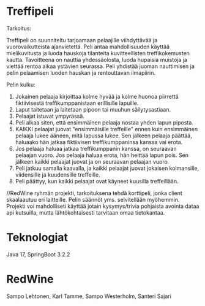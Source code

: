 # Treffipeli

Tarkoitus:

Treffipeli on suunniteltu tarjoamaan pelaajille viihdyttävää ja vuorovaikutteista ajanvietettä. Peli antaa mahdollisuuden käyttää mielikuvitusta ja luoda hauskoja tilanteita kuvitteellisten treffikokemusten kautta. Tavoitteena on nauttia yhdessäolosta, luoda hupaisia muistoja ja viettää rentoa aikaa ystävien seurassa. Peli yhdistää juoman nauttimisen ja pelin pelaamisen luoden hauskan ja rentouttavan ilmapiirin.

Pelin kulku:

1.	Jokainen pelaaja kirjoittaa kolme hyvää ja kolme huonoa piirrettä fiktiivisestä treffikumppanistaan erillisille lapuille.
2.	Laput taitetaan ja laitetaan pipoon tai muuhun säilytysastiaan.
3.	Pelaajat istuvat ympyrässä.
4.	Peli alkaa siten, että ensimmäinen pelaaja nostaa yhden lapun piposta.
5.	KAIKKI pelaajat juovat "ensimmäisille treffeille" ennen kuin ensimmäinen pelaaja lukee ääneen, mitä lapussa lukee. Sen jälkeen pelaaja päättää, haluaako hän jatkaa fiktiivisen treffikumppaninsa kanssa vai erota.
6.	Jos pelaaja haluaa jatkaa treffikumppanin kanssa, on seuraavan pelaajan vuoro. Jos pelaaja haluaa erota, hän heittää lapun pois. Sen jälkeen kaikki pelaajat juovat ja on seuraavan pelaajan vuoro.
7.	Peli jatkuu samalla kaavalla, ja kaikki pelaajat juovat jokaisen kolmansille, viidensille ja kuudensille treffeille.
8.	Peli päättyy, kun kaikki pelaajat ovat käyneet kuusilla treffeillään.



//RedWine ryhmän projekti, tarkoituksena tehdä korttipeli, jonka client skaalaautuu eri laitteille.
Pelin säännöt yms. selvitellään myöhemmin. Projekti voi mahdolliseti käyttää jotain kysymys/trivia pohjaista avointa dataa api kutsuilla, mutta lähtökohtaisesti tarvitaan omaa tietokantaa.

# Teknologiat

Java 17,
SpringBoot 3.2.2

# RedWine

Sampo Lehtonen,
Karl Tamme,
Sampo Westerholm,
Santeri Sajari
